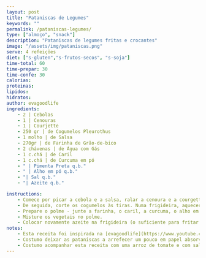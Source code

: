 ```yaml
---
layout: post
title: "Pataniscas de Legumes"
keywords: ""
permalink: /pataniscas-legumes/
type: ["almoço", "snack"]
description: "Pataniscas de legumes fritas e crocantes"
image: "/assets/img/pataniscas.png"
serve: 4 refeições
diet: ["s-gluten","s-frutos-secos", "s-soja"]
time-total: 60
time-prepar: 30
time-confe: 30
calorias:
proteinas:
lipidos:
hidratos:
author: evagoodlife
ingredients:
    - 2 | Cebolas
    - 1 | Cenouras
    - 1 | Courjette
    - 250 gr | de Cogumelos Pleurothus
    - 1 molho | de Salsa
    - 270gr | de Farinha de Grão-de-bico
    - 2 chávenas | de Água com Gás
    - 1 c.chá | de Caril
    - 1 c.chá | de Curcuma em pó
    - " | Pimenta Preta q.b."
    - " | Alho em pó q.b."
    - "| Sal q.b."
    - "| Azeite q.b."

instructions:
    - Comece por picar a cebola e a salsa, ralar a cenoura e a courgette, juntando tudo numa taça.
    - De seguida, corte os cogumelos às tiras. Numa frigideira, aquecer um fio de azeite e refogar os cogumelos até reduzirem. Juntar os cogumelos à taça.
    - Prepare o polme - junte a farinha, o caril, a curcuma, o alho em pó, a pimenta preta e o sal. Misturar muito bem e, de seguida adicionar a água com gás aos poucos até obter uma consistência nem demasiado líquida nem demasiado grossa (não precisa de meter a água toda se não for preciso).
    - Misture os vegetais no polme.
    - Colocar novamente azeite na frigideira (o suficiente para fritar as pataniscas) - normalmente cada patanisca equivale a uma colher de sopa, mas o tamanho é a gosto. Vire as pataniscas de forma a que os dois lados fiquem dourados.
notes:
    - Esta receita foi inspirada na [evagoodlife](https://www.youtube.com/watch?v=h9YYuktF6D4&ab_channel=evagoodlife)
    - Costumo deixar as pataniscas a arrefecer um pouco em papel absorvente, para que não fiquem muito gordurosas.
    - Costumo acompanhar esta receita com uma arroz de tomate e com salada.
---
```

